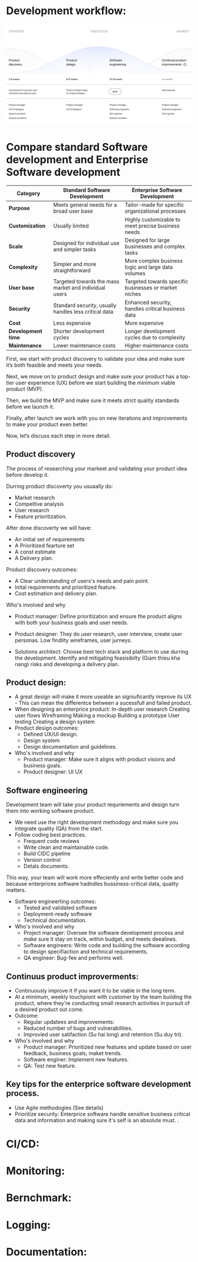 # Development workflow:
![alt text](/imgs/soft-ware-development-time-line.png)

# Compare standard Software development and Enterprise Software development
| Category                   | Standard Software Development | Enterprise Software Development |
|----------------------------|------------------------------|---------------------------------|
| **Purpose**                | Meets general needs for a broad user base | Tailor-made for specific organizational processes |
| **Customization**          | Usually limited              | Highly customizable to meet precise business needs |
| **Scale**                  | Designed for individual use and simpler tasks | Designed for large businesses and complex tasks |
| **Complexity**             | Simpler and more straightforward | More complex business logic and large data volumes |
| **User base**              | Targeted towards the mass market and individual users | Targeted towards specific businesses or market niches |
| **Security**               | Standard security, usually handles less critical data | Enhanced security, handles critical business data |
| **Cost**                   | Less expensive               | More expensive |
| **Development time**       | Shorter development cycles   | Longer development cycles due to complexity |
| **Maintenance**            | Lower maintenance costs      | Higher maintenance costs |

First, we start with product discovery to validate your idea and make sure it’s both feasible and meets your needs.

Next, we move on to product design and make sure your product has a top-tier user experience (UX) before we start building the minimum viable product (MVP).

Then, we build the MVP and make sure it meets strict quality standards before we launch it.

Finally, after launch we work with you on new iterations and improvements to make your product even better.

Now, let’s discuss each step in more detail.

## Product discovery
The process of researching your markeet and validating your product idea before develop it.

Durring product discoverty you usuaally do:
- Market research
- Compeltive analysis
- User research
- Feature prioritization.

After done discoverty we will have:
- An initial set of requirements
- A Prioritized fearture set
- A const estimate
- A Delivery plan.

Product discovery outcomes:
- A Clear understanding of users's needs and pain point.
- Inital requirements and prioritized feature.
- Cost estimation and delivery plan.

Who's involved and why
- Product manager: Define prioritization and ensure the product aligns with both your business goals and user needs.

- Product designer: They do user research, user interview, create user personas. Low findlity wireframes, user jurneys.

- Solutions architect: Choose best tech stack and platform to use durring the development. Identify and mitigating feasisibilty (Giam thieu kha nang) risks and developing a delivery plan.

## Product design:
- A great design will make it more useable an signiuficantly improve its UX - This can mean the differentce between a sucessfull and failed product.
- When designing an enterprice product:
  In-depth user research
  Creating user flows
  Wireframing
  Making a mockup
  Building a prototype
  User testing
  Creating a design system
- Product design outcomes:
  - Defined UX/UI design.
  - Design system
  - Design documentation and guidelines.
- Who's involved and why
  - Product manager: Make sure it aligns with product visions and business goals.
  - Product designer: UI UX

## Software engineering
Development team will take your product requriements and design turn them into working software product.

- We need use the right development methodogy and make sure you integrate quality (QA) from the start.
- Follow coding best practices.
  + Frequent code reviews
  + Write clean and maintainable code.
  + Build CIDC pipeline
  + Version control
  + Detals documents.

This way,  your team will work more effeciently and write better code and because enterprices software hadndles bussiness-critical data, quality matters.
- Software engineerting outcomes:
  + Tested and validated software
  + Deployment-ready software
  + Technical documentation.
- Who's involved and why
  + Project manager: Oversee the software development process and make sure it stay on track, within budget, and meets deealines.
  + Software engineers: Write code and building the software according to design specifiaction and technical requirements.
  + QA engineer: Bug-fee and performs well.

## Continuus product improverments:
- Continuously improve it if you want it to be viable in the long term.
- At a minimum, weekly touchpiont with customer by the team building the product, where they're conducting small research activities in pursuit of a desired product out come.
- Outcome:
  + Regular updatees and improvements:
  + Reduced number of bugs and vulnerabilities.
  + Improvied user satifaction (Su hai long) and retention (Su duy tri).
- Who's involved and why
  + Product manager: Prioritized new features and update based on user feedback, business goals, maket trends.
  + Software enginer: Implement new features.
  + QA: Test new feature.

## Key tips for the enterprice software development process.
- Use Agile methodogies (See details)
- Prioritize security: Enterprice software handle sensitive business critical data and information and making sure it's self is an absolute must. 
.
# CI/CD:
# Monitoring:
# Bernchmark:
# Logging:
# Documentation: